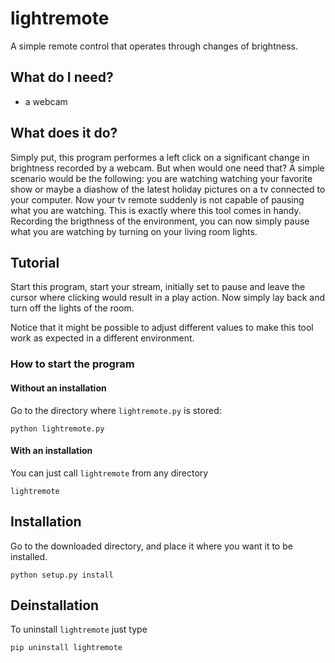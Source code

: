 # lightremote
A simple remote control that operates through changes of brightness.

## What do I need?
* a webcam

## What does it do?
Simply put, this program performes a left click on a significant change in brightness recorded by a webcam. But when would one need that? A simple scenario would be the following: you are watching watching your favorite show or maybe a diashow of the latest holiday pictures on a tv connected to your computer. Now your tv remote suddenly is not capable of pausing what you are watching. This is exactly where this tool comes in handy. Recording the brigthness of the environment, you can now simply pause what you are watching by turning on your living room lights.

## Tutorial
Start this program, start your stream, initially set to pause and leave the cursor where clicking would result in a play action. Now simply lay back and turn off the lights of the room.

Notice that it might be possible to adjust different values to make this tool work as expected in a different environment.

### How to start the program

#### Without an installation
Go to the directory where `lightremote.py` is stored: 
```
python lightremote.py
```

#### With an installation
You can just call `lightremote` from any directory
```
lightremote
```

## Installation
Go to the downloaded directory, and place it where you want it to be installed.
```
python setup.py install
```

## Deinstallation
To uninstall `lightremote` just type
```
pip uninstall lightremote
```

